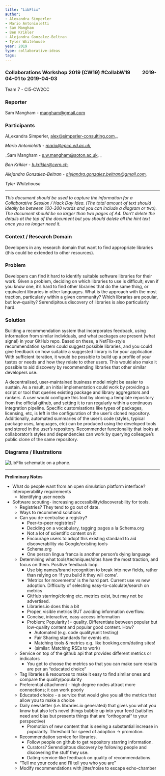 ```yaml
---
title: "LibFlix"
author:
- Alexandra Simperler
- Mario Antonioletti
- Sam Mangham
- Ben Krikler
- Alejandra Gonzalez-Beltran
- Tyler Whitehouse
year: 2019
type: collaborative-ideas
tags:
---
```

### Collaborations Workshop 2019 (CW19) #CollabW19          2019-04-01 to 2019-04-03

Team 7 - CI5-CW2CC


### **Reporter**

Sam Mangham - mangham@gmail.com


### **Participants**

Al_exandra Simperler, alex@simperler-consulting.com,_

_Mario Antonioletti - mario@epcc.ed.ac.uk,_

_Sam Mangham - s.w.mangham@soton.ac.uk, _

_Ben Krikler - b.krikler@cern.ch,_

_Alejandra Gonzalez-Beltran - [alejandra.gonzalez.beltran@gmail.com](mailto:alejandra.gonzalez.beltran@gmail.com),_

_Tyler Whitehouse_



---


_This document should be used to capture the information for a Collaborative Session / Hack Day Idea. (The total amount of text should ideally be between 100-300 words and you can include a diagram or two). The document should be no larger than two pages of A4. Don’t delete the details at the top of the document but you should delete all the hint text once you no longer need it._


### **Context / Research Domain**

Developers in any research domain that want to find appropriate libraries (this could be extended to other resources). 


### **Problem**

Developers can find it hard to identify suitable software libraries for their work. Given a problem, deciding on which libraries to use is difficult; even if you know one, it’s hard to find other libraries that do the same thing, or equivalent libraries in other languages. What is the approach with the most traction, particularly within a given community? Which libraries are popular, but low-quality? Serendipitous discovery of libraries is also particularly hard.


### **Solution**

Building a recommendation system that incorporates feedback, using information from similar individuals, and what packages are present (what signal) in your GitHub repo. Based on these, a NetFlix-style recommendation system could suggest possible libraries, and you could give feedback on how suitable a suggested library is for your application. With sufficient iteration, it would be possible to build up a profile of your tastes or needs and how they relate to other users. This would also make it possible to aid discovery by recommending libraries that other similar developers use.  

A decentralised, user-maintained business model might be easier to sustain. As a result, an initial implementation could work by providing a script or tool that queries existing package and library aggregators and rankers. A user would configure this tool by cloning a template repository from the official github, and setting it to run regularly within a continuous integration pipeline.  Specific customisations like types of packages, licensing, etc, is left in the configuration of the user’s cloned repository.  Additionally, automated summaries of the user’s code (styles, typical package uses, languages, etc) can be produced using the developed tools and stored in the user’s repository.  Recommender functionality that looks at collaborator’s styles and dependencies can work by querying colleague’s public clone of the same repository.


### **Diagrams / Illustrations**




![LibFlix schematic on a phone.](../images/cw19-libflix.jpg)




---


**Preliminary Notes**



*   What do people want from an open simulation platform interface? Interoperability requirements
    *   Identifying user needs
*   Software scouting- increasing accessibility/discoverability for tools.
    *   Registries? They tend to go out of date.
    *   Ways to recommend solutions
    *   Can you de-centralise a registry?
        *   Peer-to-peer registries?
        *   Deciding on a vocabulary, tagging pages a la Schema.org
        *   Not a lot of scientific content on it
        *   Encourage users to adopt this existing standard to aid discoverability via Google/existing tools
        *   Schema.org 
        *   One person lingua franca is another person’s dying language
    *   Determining what tools/techniques/sites have the most traction, and focus on them. Positive feedback loop.
        *   Use big names/brand recognition to break into new fields, rather than relying on ‘if you build it they will come’.
        *   ‘Metrics for movements’ is the hard part. Current use vs new adoption. Difficulty of selecting easy-to-calculate/search on metrics
        *   GitHub starring/cloning etc. metrics exist, but may not be advertised.
        *   Libraries.io does this a bit
        *   Proper, visible metrics BUT avoiding information overflow.
        *   Concise, interactive, easy-access information
        *   Problem: Popularity != quality. Differentiate between popular but low-quality content and popular good content. How? 
            *   Automated (e.g. code quality/unit testing)
            *   Fair Sharing standards for events etc.
            *   Matching tools & metrics e.g. like booking.com/dating sites!
            *   (similar: Matching RSEs to work)
    *   Service on top of the github api that provides different metrics or indicators 
        *   You get to choose the metrics so that you can make sure results are per an “educated choice”
    *   Tag libraries & resources to make it easy to find similar ones and compare the quality/popularity
    *   Preferential attachment - high degree nodes attract more connections; it can work poorly
    *   Educated choice - a service that would give you all the metrics that allow you to make a choice 
    *   Daily newsletter (i.e. libraries.io generated) that gives you what you know but also let’s novel things bubble up into your feed (satisfies need and bias but presents things that are “orthogonal” to your perspective)
        *   Promotion of new content that is seeing a substantial increase in popularity. Threshold for speed of adoption -> promotion.
    *   Recommendation service for libraries.
        *   Follow people on github to get repository starring information.
        *   Curators? Serendipitous discovery by following people and discovering the stuff they use.
        *   Dating-service-like feedback on quality of recommendations.
    *   “Tell me your code and I’ll tell you who you are”
    *   Modify recommendations with jitter/noise to escape echo-chamber
